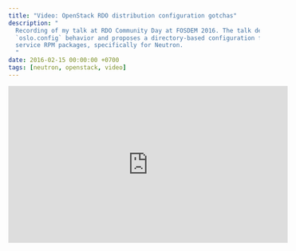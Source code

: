 ```yaml
---
title: "Video: OpenStack RDO distribution configuration gotchas"
description: "
  Recording of my talk at RDO Community Day at FOSDEM 2016. The talk describes
  `oslo.config` behavior and proposes a directory-based configuration for RDO
  service RPM packages, specifically for Neutron.
  "
date: 2016-02-15 00:00:00 +0700
tags: [neutron, openstack, video]
---
```


<iframe width="560" height="315"
src="https://www.youtube.com/embed/JAmZhXtIIXc?si=kqohRHWpFyhVKrYw"
title="YouTube video player" frameborder="0" allow="accelerometer; autoplay;
clipboard-write; encrypted-media; gyroscope; picture-in-picture; web-share"
referrerpolicy="strict-origin-when-cross-origin" allowfullscreen></iframe>
